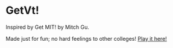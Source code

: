 # GetVt!

Inspired by Get MIT! by Mitch Gu.

Made just for fun; no hard feelings to other colleges! [Play it here!](http://getvt.github.io/GetVT/)